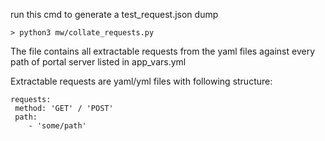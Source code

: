 run this cmd to generate a test_request.json dump
```
> python3 mw/collate_requests.py
```

The file contains all extractable requests from the yaml files against every path of portal server listed in app_vars.yml

Extractable requests are yaml/yml files with following structure:
```
requests:
 method: 'GET' / 'POST'
 path:
    - 'some/path'
```